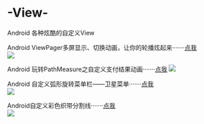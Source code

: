 # -View-
Android  各种炫酷的自定义View


Android ViewPager多屏显示、切换动画，让你的轮播炫起来·······[点我](https://www.jianshu.com/p/ebbafdf99148)  
![](https://upload-images.jianshu.io/upload_images/16311248-dc8f3e4ea57bd9bd.png?imageMogr2/auto-orient/strip%7CimageView2/2/w/355/format/webp) 


Android 玩转PathMeasure之自定义支付结果动画·······[点我](https://www.jianshu.com/p/79f5e6d0e769) 
![](https://upload-images.jianshu.io/upload_images/16311248-aca31f68ca9bb1fa.gif?imageMogr2/auto-orient/strip%7CimageView2/2/w/367/format/webp) 

Android 自定义弧形旋转菜单栏——卫星菜单·······[点我](https://www.jianshu.com/p/220da4460e5d)  
![](https://upload-images.jianshu.io/upload_images/16311248-b7b32e123e29198e.gif?imageMogr2/auto-orient/strip%7CimageView2/2/w/367/format/webp) 


Android自定义彩色织带分割线·······[点我](https://blog.csdn.net/IT_ZJYANG/article/details/54959427)  
![](https://img-blog.csdn.net/20170209230951217?watermark/2/text/aHR0cDovL2Jsb2cuY3Nkbi5uZXQvSVRfWkpZQU5H/font/5a6L5L2T/fontsize/400/fill/I0JBQkFCMA==/dissolve/70/gravity/Center) 
